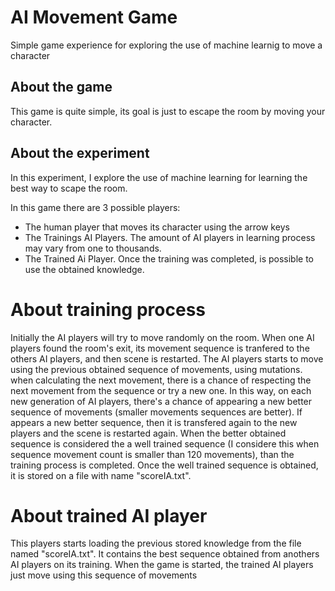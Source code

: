 # AI Movement Game
Simple game experience for exploring the use of machine learnig to move a character

## About the game
This game is quite simple, its goal is just to escape the room by moving your character. 

## About the experiment
In this experiment, I explore the use of machine learning for learning the best way to scape the room.

In this game there are 3 possible players:
 * The human player that moves its character using the arrow keys
 * The Trainings AI Players. The amount of AI players in learning process may vary from one to thousands.
 * The Trained Ai Player. Once the training was completed, is possible to use the obtained knowledge. 
 
 # About training process
 Initially the AI players will try to move randomly on the room. When one AI players found the room's exit, its movement sequence is tranfered to the others AI players, and then scene is restarted.
 The AI players starts to move using the previous obtained sequence of movements, using mutations. when calculating the next movement, there is a chance of respecting the next movement from the sequence or try a new one.
 In this way, on each new generation of AI players, there's a chance of appearing a new better sequence of movements (smaller movements sequences are better). If appears a new better sequence, then it is transfered again to the new players and the scene is restarted again.
 When the better obtained sequence is considered the a well trained sequence (I considere this when sequence movement count is smaller than 120 movements), than the training process is completed.
 Once the well trained sequence is obtained, it is stored on a file with name "scoreIA.txt".
 
 # About trained AI player
 This players starts loading the previous stored knowledge from the file named "scoreIA.txt". It contains the best sequence obtained from anothers AI players on its training.
 When the game is started, the trained AI players just move using this sequence of movements
 
 
 
 
